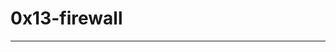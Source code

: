 # 0x13-firewall
----------------------------------------------------------------------------------------------------------------------------------------------------------------------------------------------------------------------------